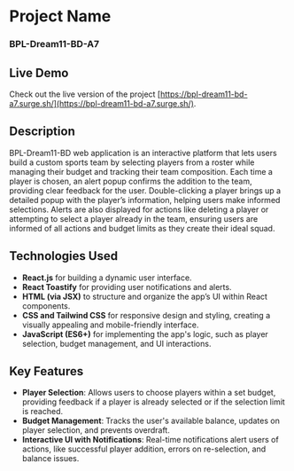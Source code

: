 
# Project Name

### BPL-Dream11-BD-A7

## Live Demo
Check out the live version of the project [https://bpl-dream11-bd-a7.surge.sh/](https://bpl-dream11-bd-a7.surge.sh/).

## Description
BPL-Dream11-BD web application is an interactive platform that lets users build a custom sports team by selecting players from a roster while managing their budget and tracking their team composition. Each time a player is chosen, an alert popup confirms the addition to the team, providing clear feedback for the user. Double-clicking a player brings up a detailed popup with the player’s information, helping users make informed selections. Alerts are also displayed for actions like deleting a player or attempting to select a player already in the team, ensuring users are informed of all actions and budget limits as they create their ideal squad.

## Technologies Used
- **React.js** for building a dynamic user interface.
- **React Toastify** for providing user notifications and alerts.
- **HTML (via JSX)** to structure and organize the app’s UI within React components.
- **CSS and Tailwind CSS** for responsive design and styling, creating a visually appealing and mobile-friendly interface.
- **JavaScript (ES6+)** for implementing the app's logic, such as player selection, budget management, and UI interactions.

## Key Features
- **Player Selection**: Allows users to choose players within a set budget, providing feedback if a player is already selected or if the selection limit is reached.
- **Budget Management**: Tracks the user's available balance, updates on player selection, and prevents overdraft.
- **Interactive UI with Notifications**: Real-time notifications alert users of actions, like successful player addition, errors on re-selection, and balance issues.
